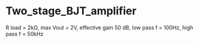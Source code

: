 # Two_stage_BJT_amplifier
R load = 2kΩ, max Vout = 2V, effective gain 50 dB, low pass f = 100Hz, high pass f = 50kHz

